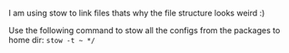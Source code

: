 I am using stow to link files thats why the file structure looks weird :)

Use the following command to stow all the configs from the packages to home dir:
`stow -t ~ */`
